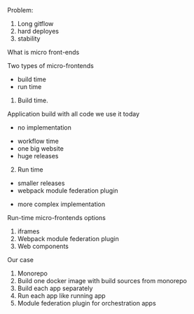 Problem:

1. Long gitflow
2. hard deployes
3. stability

What is micro front-ends

Two types of micro-frontends

- build time
- run time

1. Build time.

Application build with all code
we use it today

- no implementation

* workflow time
* one big website
* huge releases

2.  Run time

- smaller releases
- webpack module federation plugin

* more complex implementation

Run-time micro-frontends options

1.  iframes
2.  Webpack module federation plugin
3.  Web components

Our case

1. Monorepo
2. Build one docker image with build sources from monorepo
3. Build each app separately
4. Run each app like running app
5. Module federation plugin for orchestration apps
